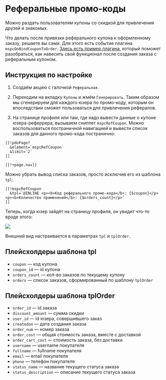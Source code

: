 # Реферальные промо-коды

Можно раздать пользователям купоны со скидкой для привлечения друзей и знакомых.

Что делать после привязки реферального купона к оформленному заказу, решаете вы сами. Для этого есть событие плагина `mspcOnBindCouponToOrder`. [Здесь есть пример плагина][1], который поможет разобраться, как навесить свой функционал после создания заказа с реферальным купоном.

## Инструкция по настройке

1. Создаём акцию с галочкой `Реферальная`.

2. Переходим на вкладку `Купоны` и жмём `Генерировать`. Таким образом мы сгенерируем для каждого юзера по промо-коду, которым он впоследствии сможет пользоваться для привлечения рефералов.

3. На странице профиля или там, где надо вывести данные о купоне юзера-реферрера, вызываем сниппет `mspcRefCoupon`. Можно воспользоваться постраничной навигацией и вывести список заказов для данного промо-кода постранично:

```modx
[[!pdoPage?
  &element=`mspcRefCoupon`
  &limit=`2`
]]

[[!+page.nav]]
```

Можно убрать вывод списка заказов, просто исключив его из шаблона `tpl`:

```modx
[[!mspcRefCoupon
  &tpl=`@INLINE <p><b>Код реферального промо-кода</b>: {$coupon}</p><p><b>Количество применений</b>: {$orders_count}</p>`
]]
```

Теперь, когда юзер зайдёт на страницу профиля, он увидит что-то вроде этого:

[![](https://modx.pro/assets/images/tickets/8679/29bb0e01740286c0e37904d37ff37c0f080a3144.png)](https://modx.pro/assets/images/tickets/8679/29bb0e01740286c0e37904d37ff37c0f080a3144.png)

Внешний вид настраивается в параметрах `tpl` и `tplOrder`.

## Плейсхолдеры шаблона tpl

- `coupon` — код купона
- `coupon_id` — id купона
- `orders_count` — кол-во заказов по текущему купону
- `orders` — список заказов, сформированный по шаблону `tplOrder`

## Плейсхолдеры шаблона tplOrder

- `order_id` — id заказа
- `discount_amount` — сумма скидки
- `user_id` — id юзера, совершившего заказ
- `createdon` — дата создания заказа
- `order_num` — номер заказа
- `order_cost` — общая стоимость заказа, вместе с доставкой
- `order_cart_cost` — стоимость заказа, без доставки
- `username` — username покупателя
- `fullname` — fullname покупателя
- `email` — email покупателя
- `phone` — телефон покупателя
- `status_name` — название текущего статуса заказа
- `status_description` — описание текущего статуса заказа

[1]: /components/mspromocode/events/mspconbindcoupontoorder
